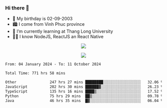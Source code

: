 ### Hi there 👋
- 🎂 My birthday is 02-09-2003
- 🏙️ I come from Vinh Phuc province
- 🌱 I’m currently learning at Thang Long University
- 🧑‍💻 I know NodeJS, ReactJS an React Native
<p align="center"><img src="https://github-readme-stats.vercel.app/api?username=tmquang0209&show_icons=true&theme=gradient"></p>
<p align="center"><img src="https://github-readme-stats.vercel.app/api/top-langs/?username=tmquang0209&hide=scss,css&langs_count=10"></p>
<!--START_SECTION:waka-->

```txt
From: 04 January 2024 - To: 11 October 2024

Total Time: 771 hrs 58 mins

Other               247 hrs 27 mins ████████░░░░░░░░░░░░░░░░░   32.06 %
JavaScript          202 hrs 30 mins ██████▓░░░░░░░░░░░░░░░░░░   26.23 %
TypeScript          135 hrs 16 mins ████▒░░░░░░░░░░░░░░░░░░░░   17.52 %
Python              75 hrs 29 mins  ██▒░░░░░░░░░░░░░░░░░░░░░░   09.78 %
Java                46 hrs 35 mins  █▓░░░░░░░░░░░░░░░░░░░░░░░   06.04 %
```

<!--END_SECTION:waka-->

